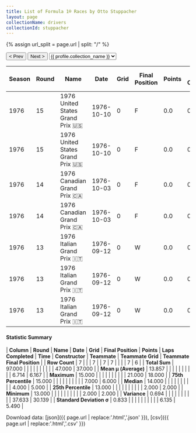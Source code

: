 ```yaml
---
title: List of Formula 1® Races by Otto Stuppacher
layout: page
collectionName: drivers
collectionId: stuppacher
---
```


{% assign url_split = page.url | split: "/" %}
<div id="collection-navigation">
<button onclick="selector.options[selector.selectedIndex-1].value && (window.location = selector.options[selector.selectedIndex-1].value);">&lt; Prev</button>
<button onclick="selector.options[selector.selectedIndex+1].value && (window.location = selector.options[selector.selectedIndex+1].value);">Next &gt;</button>
<select id="selector" onchange="this.options[this.selectedIndex].value && (window.location = this.options[this.selectedIndex].value);">
  {% for collectionId in site.data[page.collectionName].refs %}
    {% if collectionId == page.collectionId %}
      {% assign selected = "selected" %}
    {% else %}
      {% assign selected = "" %}
    {% endif %}
    {% assign profile = site.data[page.collectionName][collectionId].profile %}
    <option value="/f1/{{ page.collectionName }}/{{ collectionId }}/{{ url_split[4] }}" {{ selected }}>{{ profile.collection_name }}</option>
  {% endfor %}
</select>
</div>

| Season | Round | Name | Date | Grid | Final Position | Points | Laps Completed | Time | Constructor | Teammate | Teammate Grid | Teammate Final Position |
|--|--|--|--|--|--|--|--|--|--|--|--|--|
| 1976 | 15 | 1976 United States Grand Prix 🇺🇸 | 1976-10-10 | 0 | F | 0.0 | 0 |   | Tyrrell 🇬🇧 | [Jody Scheckter 🇿🇦](/f1/drivers/scheckter) | 2 | 2 |
| 1976 | 15 | 1976 United States Grand Prix 🇺🇸 | 1976-10-10 | 0 | F | 0.0 | 0 |   | Tyrrell 🇬🇧 | [Patrick Depailler 🇫🇷](/f1/drivers/depailler) | 7 | R |
| 1976 | 14 | 1976 Canadian Grand Prix 🇨🇦 | 1976-10-03 | 0 | F | 0.0 | 0 |   | Tyrrell 🇬🇧 | [Patrick Depailler 🇫🇷](/f1/drivers/depailler) | 4 | 2 |
| 1976 | 14 | 1976 Canadian Grand Prix 🇨🇦 | 1976-10-03 | 0 | F | 0.0 | 0 |   | Tyrrell 🇬🇧 | [Jody Scheckter 🇿🇦](/f1/drivers/scheckter) | 7 | 4 |
| 1976 | 13 | 1976 Italian Grand Prix 🇮🇹 | 1976-09-12 | 0 | W | 0.0 | 0 |   | Tyrrell 🇬🇧 | [Jody Scheckter 🇿🇦](/f1/drivers/scheckter) | 2 | 5 |
| 1976 | 13 | 1976 Italian Grand Prix 🇮🇹 | 1976-09-12 | 0 | W | 0.0 | 0 |   | Tyrrell 🇬🇧 | [Patrick Depailler 🇫🇷](/f1/drivers/depailler) | 4 | 6 |
| 1976 | 13 | 1976 Italian Grand Prix 🇮🇹 | 1976-09-12 | 0 | W | 0.0 | 0 |   | Tyrrell 🇬🇧 | [Alessandro Pesenti-Rossi 🇮🇹](/f1/drivers/pesenti_rossi) | 21 | 18 |

#### Statistic Summary

| **Column** | **Round** | **Name** | **Date** | **Grid** | **Final Position** | **Points** | **Laps Completed** | **Time** | **Constructor** | **Teammate** | **Teammate Grid** | **Teammate Final Position** |
| **Row Count** | 7 |  |  | 7 |  | 7 | 7 |  |  |  | 7 | 6 |
| **Total Sum** | 97.000 |  |  |  |  |  |  |  |  |  | 47.000 | 37.000 |
| **Mean μ (Average)** | 13.857 |  |  |  |  |  |  |  |  |  | 6.714 | 6.167 |
| **Maximum** | 15.000 |  |  |  |  |  |  |  |  |  | 21.000 | 18.000 |
| **75th Percentile** | 15.000 |  |  |  |  |  |  |  |  |  | 7.000 | 6.000 |
| **Median** | 14.000 |  |  |  |  |  |  |  |  |  | 4.000 | 5.000 |
| **25th Percentile** | 13.000 |  |  |  |  |  |  |  |  |  | 2.000 | 2.000 |
| **Minimum** | 13.000 |  |  |  |  |  |  |  |  |  | 2.000 | 2.000 |
| **Variance** | 0.694 |  |  |  |  |  |  |  |  |  | 37.633 | 30.139 |
| **Standard Deviation σ** | 0.833 |  |  |  |  |  |  |  |  |  | 6.135 | 5.490 |

Download data: [json]({{ page.url | replace:'.html','.json' }}), [csv]({{ page.url | replace:'.html','.csv' }})
